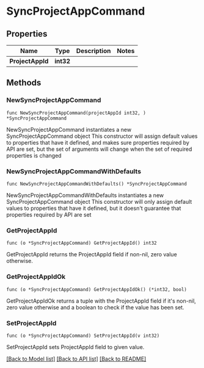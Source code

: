 # SyncProjectAppCommand

## Properties

Name | Type | Description | Notes
------------ | ------------- | ------------- | -------------
**ProjectAppId** | **int32** |  | 

## Methods

### NewSyncProjectAppCommand

`func NewSyncProjectAppCommand(projectAppId int32, ) *SyncProjectAppCommand`

NewSyncProjectAppCommand instantiates a new SyncProjectAppCommand object
This constructor will assign default values to properties that have it defined,
and makes sure properties required by API are set, but the set of arguments
will change when the set of required properties is changed

### NewSyncProjectAppCommandWithDefaults

`func NewSyncProjectAppCommandWithDefaults() *SyncProjectAppCommand`

NewSyncProjectAppCommandWithDefaults instantiates a new SyncProjectAppCommand object
This constructor will only assign default values to properties that have it defined,
but it doesn't guarantee that properties required by API are set

### GetProjectAppId

`func (o *SyncProjectAppCommand) GetProjectAppId() int32`

GetProjectAppId returns the ProjectAppId field if non-nil, zero value otherwise.

### GetProjectAppIdOk

`func (o *SyncProjectAppCommand) GetProjectAppIdOk() (*int32, bool)`

GetProjectAppIdOk returns a tuple with the ProjectAppId field if it's non-nil, zero value otherwise
and a boolean to check if the value has been set.

### SetProjectAppId

`func (o *SyncProjectAppCommand) SetProjectAppId(v int32)`

SetProjectAppId sets ProjectAppId field to given value.



[[Back to Model list]](../README.md#documentation-for-models) [[Back to API list]](../README.md#documentation-for-api-endpoints) [[Back to README]](../README.md)


